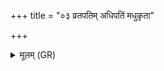 +++
title = "०३ व्रतपतिम् अधिपतिं मधुकृता"

+++
<details><summary>मूलम् (GR)</summary>

व्रतपतिम् अधिपतिं  
मधुकृता मधुपतिम् ।  
देवांस् त्वा सर्वान् पृच्छाम्य्  
अहुतादश् च ते कति ॥
</details>